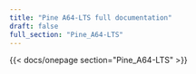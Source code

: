 ```yaml
---
title: "Pine A64-LTS full documentation"
draft: false
full_section: "Pine_A64-LTS"
---
```


{{< docs/onepage section="Pine_A64-LTS" >}}
